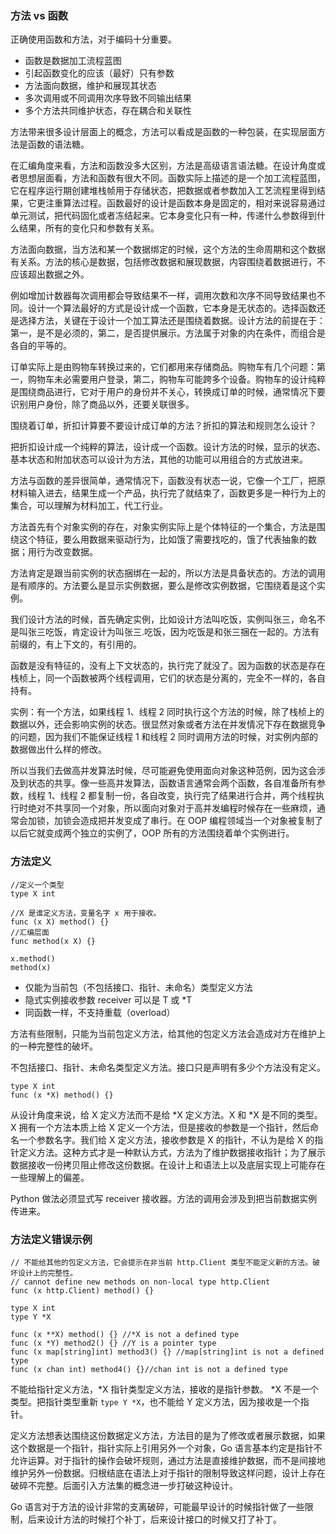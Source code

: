 ### 方法 vs 函数

正确使用函数和方法，对于编码十分重要。

  * 函数是数据加工流程蓝图
  * 引起函数变化的应该（最好）只有参数
  * 方法面向数据，维护和展现其状态
  * 多次调用或不同调用次序导致不同输出结果
  * 多个方法共同维护状态，存在耦合和关联性

方法带来很多设计层面上的概念，方法可以看成是函数的一种包装，在实现层面方法是函数的语法糖。

在汇编角度来看，方法和函数没多大区别，方法是高级语言语法糖。在设计角度或者思想层面看，方法和函数有很大不同。函数实际上描述的是一个加工流程蓝图，它在程序运行期创建堆栈帧用于存储状态，把数据或者参数加入工艺流程里得到结果，它更注重算法过程。函数最好的设计是函数本身是固定的，相对来说容易通过单元测试，把代码固化或者冻结起来。它本身变化只有一种，传递什么参数得到什么结果，所有的变化只和参数有关系。

方法面向数据，当方法和某一个数据绑定的时候，这个方法的生命周期和这个数据有关系。方法的核心是数据，包括修改数据和展现数据，内容围绕着数据进行，不应该超出数据之外。

例如增加计数器每次调用都会导致结果不一样，调用次数和次序不同导致结果也不同。设计一个算法最好的方式是设计成一个函数，它本身是无状态的。选择函数还是选择方法，关键在于设计一个加工算法还是围绕着数据。设计方法的前提在于：第一，是不是必须的，第二，是否提供展示。方法属于对象的内在条件，而组合是各自的平等的。

订单实际上是由购物车转换过来的，它们都用来存储商品。购物车有几个问题：第一，购物车未必需要用户登录，第二，购物车可能跨多个设备。购物车的设计纯粹是围绕商品进行，它对于用户的身份并不关心，转换成订单的时候，通常情况下要识别用户身份，除了商品以外，还要关联很多。

围绕着订单，折扣计算要不要设计成订单的方法？折扣的算法和规则怎么设计？

把折扣设计成一个纯粹的算法，设计成一个函数。设计方法的时候，显示的状态、基本状态和附加状态可以设计为方法，其他的功能可以用组合的方式放进来。

方法与函数的差异很简单，通常情况下，函数没有状态一说，它像一个工厂，把原材料输入进去，结果生成一个产品，执行完了就结束了，函数更多是一种行为上的集合，可以理解为材料加工，代工行业。

方法首先有个对象实例的存在，对象实例实际上是个体特征的一个集合，方法是围绕这个特征，要么用数据来驱动行为，比如饿了需要找吃的，饿了代表抽象的数据；用行为改变数据。

方法肯定是跟当前实例的状态捆绑在一起的，所以方法是具备状态的。方法的调用是有顺序的。方法要么是显示实例数据，要么是修改实例数据，它围绕着是这个实例。

我们设计方法的时候，首先确定实例，比如设计方法叫吃饭，实例叫张三，命名不是叫张三吃饭，肯定设计为叫张三.吃饭，因为吃饭是和张三捆在一起的。方法有前缀的，有上下文的，有引用的。

函数是没有特征的，没有上下文状态的，执行完了就没了。因为函数的状态是存在栈桢上，同一个函数被两个线程调用，它们的状态是分离的，完全不一样的，各自持有。

实例：有一个方法，如果线程 1、线程 2
同时执行这个方法的时候，除了栈桢上的数据以外，还会影响实例的状态。很显然对象或者方法在并发情况下存在数据竞争的问题，因为我们不能保证线程 1 和线程 2
同时调用方法的时候，对实例内部的数据做出什么样的修改。

所以当我们去做高并发算法时候，尽可能避免使用面向对象这种范例，因为这会涉及到状态的共享。像一些高并发算法，函数语言通常会两个函数，各自准备所有参数，线程
1、线程 2
都复制一份，各自改变，执行完了结果进行合并，两个线程执行时绝对不共享同一个对象，所以面向对象对于高并发编程时候存在一些麻烦，通常会加锁，加锁会造成把并发变成了串行。在
OOP 编程领域当一个对象被复制了以后它就变成两个独立的实例了，OOP 所有的方法围绕着单个实例进行。

### 方法定义

    
    
    //定义一个类型
    type X int
    
    //X 是谁定义方法，变量名字 x 用于接收。
    func (x X) method() {}
    //汇编层面
    func method(x X) {}
    
    x.method()
    method(x)
    

  * 仅能为当前包（不包括接口、指针、未命名）类型定义方法
  * 隐式实例接收参数 receiver 可以是 T 或 *T
  * 同函数一样，不支持重载（overload）

方法有些限制，只能为当前包定义方法，给其他的包定义方法会造成对方在维护上的一种完整性的破坏。

不包括接口、指针、未命名类型定义方法。接口只是声明有多少个方法没有定义。

    
    
    type X int
    func (x *X) method() {}
    

从设计角度来说，给 X 定义方法而不是给 *X 定义方法。X 和 *X 是不同的类型。X 拥有一个方法本质上给 X
定义一个方法，但是接收的参数是一个指针，然后命名一个参数名字。我们给 X 定义方法，接收参数是 X 的指针，不认为是给 X
的指针定义方法。这种方式才是一种默认方式，方法为了维护数据接收指针；为了展示数据接收一份拷贝阻止修改这份数据。在设计上和语法上以及底层实现上可能存在一些理解上的偏差。

Python 做法必须显式写 receiver 接收器。方法的调用会涉及到把当前数据实例传进来。

### 方法定义错误示例

    
    
    // 不能给其他的包定义方法，它会提示在非当前 http.Client 类型不能定义新的方法。破坏设计上的完整性。
    // cannot define new methods on non-local type http.Client
    func (x http.Client) method() {}
    
    type X int
    type Y *X
    
    func (x **X) method() {} //*X is not a defined type
    func (x *Y) method2() {} //Y is a pointer type
    func (x map[string]int) method3() {} //map[string]int is not a defined type
    func (x chan int) method4() {}//chan int is not a defined type
    

不能给指针定义方法，*X 指针类型定义方法，接收的是指针参数。 *X 不是一个类型。把指针类型重新 `type Y *X`，也不能给 Y
定义方法，因为接收是一个指针。

定义方法想表达围绕这份数据定义方法，方法目的是为了修改或者展示数据，如果这个数据是一个指针，指针实际上引用另外一个对象，Go
语言基本约定是指针不允许运算。对于指针的操作会破坏规则，通过方法是直接维护数据，而不是间接地维护另外一份数据。归根结底在语法上对于指针的限制导致这样问题，设计上存在破碎不完整。后面引入方法集的概念进一步打破这种设计。

Go 语言对于方法的设计非常的支离破碎，可能最早设计的时候指针做了一些限制，后来设计方法的时候打个补丁，后来设计接口的时候又打了补丁。

